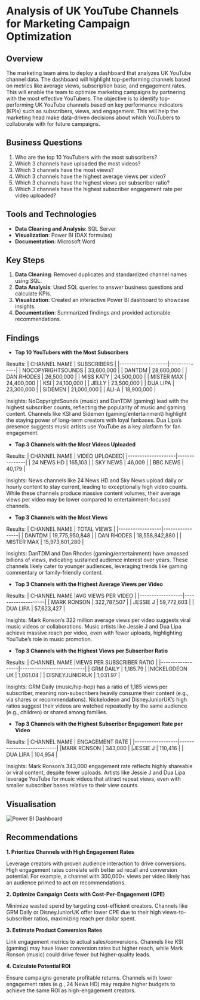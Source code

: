 # Analysis of UK YouTube Channels for Marketing Campaign Optimization

## Overview
The marketing team aims to deploy a dashboard that analyzes UK YouTube channel data. The dashboard will highlight top-performing channels based on metrics like average views, subscription base, and engagement rates. This will enable the team to optimize marketing campaigns by partnering with the most effective YouTubers.
The objective is to identify top-performing UK YouTube channels based on key performance indicators (KPIs) such as subscribers, views, and engagement. This will help the marketing head make data-driven decisions about which YouTubers to collaborate with for future campaigns.

## Business Questions
1. Who are the top 10 YouTubers with the most subscribers?
2. Which 3 channels have uploaded the most videos?
3. Which 3 channels have the most views?
4. Which 3 channels have the highest average views per video?
5. Which 3 channels have the highest views per subscriber ratio?
6. Which 3 channels have the highest subscriber engagement rate per video uploaded?

## Tools and Technologies
- **Data Cleaning and Analysis**: SQL Server
- **Visualization**: Power BI (DAX formulas)
- **Documentation**: Microsoft Word

## Key Steps
1. **Data Cleaning**: Removed duplicates and standardized channel names using SQL.
2. **Data Analysis**: Used SQL queries to answer business questions and calculate KPIs.
3. **Visualization**: Created an interactive Power BI dashboard to showcase insights.
4. **Documentation**: Summarized findings and provided actionable recommendations.

## Findings
- **Top 10 YouTubers with the Most Subscribers**

Results:
| CHANNEL NAME       | SUBSCRIBERS  |
|--------------------|--------------|
| NOCOPYRIGHTSOUNDS  | 33,600,000   |
| DANTDM             | 28,600,000   |
| DAN RHODES         | 26,500,000   |
| MISS KATY          | 24,500,000   |
| MISTER MAX         | 24,400,000   |
| KSI                | 24,100,000   |
| JELLY              | 23,500,000   |
| DUA LIPA           | 23,300,000   |
| SIDEMEN            | 21,000,000   |
| ALI-A              | 18,900,000   |

Insights:
NoCopyrightSounds (music) and DanTDM (gaming) lead with the highest subscriber counts, reflecting the popularity of music and gaming content. Channels like KSI and Sidemen (gaming/entertainment) highlight the staying power of long-term creators with loyal fanbases. Dua Lipa’s presence suggests music artists use YouTube as a key platform for fan engagement.


- **Top 3 Channels with the Most Videos Uploaded**

Results:
| CHANNEL NAME       | VIDEO UPLOADED|
|--------------------|---------------|
| 24 NEWS HD         |   165,103     |
| SKY NEWS           |  46,009       |
| BBC NEWS           | 40,179        |

Insights:
News channels like 24 News HD and Sky News upload daily or hourly content to stay current, leading to exceptionally high video counts. While these channels produce massive content volumes, their average views per video may be lower compared to entertainment-focused channels.

- **Top 3 Channels with the Most Views**

Results:
| CHANNEL NAME     | TOTAL VIEWS     |
|------------------|-----------------|
| DANTDM	         | 19,775,950,848  |
| DAN RHODES	     | 18,558,842,880  |
| MISTER MAX	     | 15,973,601,280  |

Insights:
DanTDM and Dan Rhodes (gaming/entertainment) have amassed billions of views, indicating sustained audience interest over years. These channels likely cater to younger audiences, leveraging trends like gaming commentary or family-friendly content.

- **Top 3 Channels with the Highest Average Views per Video**

Results:
| CHANNEL NAME     |AVG VIEWS PER VIDEO |
|------------------|--------------------|
| MARK RONSON	     |     322,787,507    |
| JESSIE J	       |      59,772,603    |
| DUA LIPA	       |      57,623,427    |

Insights:
Mark Ronson’s 322 million average views per video suggests viral music videos or collaborations. Music artists like Jessie J and Dua Lipa achieve massive reach per video, even with fewer uploads, highlighting YouTube’s role in music promotion.



- **Top 3 Channels with the Highest Views per Subscriber Ratio**

Results:
| CHANNEL NAME     |VIEWS PER SUBSCRIBER RATIO |
|------------------|---------------------------|
| GRM DAILY	       |        1,185.79           |
|NICKELODEON UK    |	      1,061.04           |
| DISNEYJUNIORUK	 |        1,031.97           |

Insights:
GRM Daily (music/hip-hop) has a ratio of 1,185 views per subscriber, meaning non-subscribers heavily consume their content (e.g., via shares or recommendations). Nickelodeon and DisneyJuniorUK’s high ratios suggest their videos are watched repeatedly by the same audience (e.g., children) or shared among families.

- **Top 3 Channels with the Highest Subscriber Engagement Rate per Video**

Results:
| CHANNEL NAME     |     ENGAGEMENT RATE       |
|------------------|---------------------------|
|MARK RONSON	     |              343,000      |
|JESSIE J	         |              110,416      |
| DUA LIPA	       |              104,954      |

Insights:
Mark Ronson’s 343,000 engagement rate reflects highly shareable or viral content, despite fewer uploads. Artists like Jessie J and Dua Lipa leverage YouTube for music videos that attract repeat views, even with smaller subscriber bases relative to their view counts.

  
## Visualisation
![Power BI Dashboard](visuals/dashboard_screenshot.png)

## Recommendations 
**1. Prioritize Channels with High Engagement Rates**

Leverage creators with proven audience interaction to drive conversions. High engagement rates correlate with better ad recall and conversion potential. For example, a channel with 300,000+ views per video likely has an audience primed to act on recommendations.

**2. Optimize Campaign Costs with Cost-Per-Engagement (CPE)**

Minimize wasted spend by targeting cost-efficient creators. Channels like GRM Daily or DisneyJuniorUK offer lower CPE due to their high views-to-subscriber ratios, maximizing reach per dollar spent.

**3. Estimate Product Conversion Rates**

Link engagement metrics to actual sales/conversions. Channels like KSI (gaming) may have lower conversion rates but higher reach, while Mark Ronson (music) could drive fewer but higher-quality leads.

**4. Calculate Potential ROI**

Ensure campaigns generate profitable returns. Channels with lower engagement rates (e.g., 24 News HD) may require higher budgets to achieve the same ROI as high-engagement creators.
